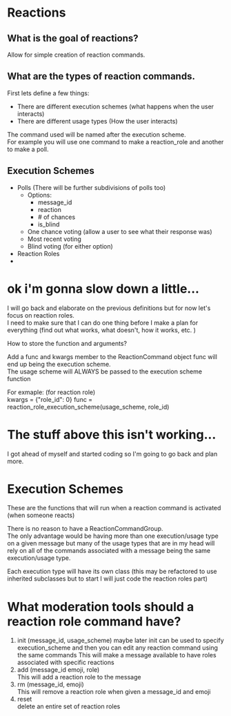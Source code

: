 # Reactions


## What is the goal of reactions?
Allow for simple creation of reaction commands.  

## What are the types of reaction commands.  
First lets define a few things:  
- There are different execution schemes (what happens when the user interacts)
- There are different usage types (How the user interacts)

The command used will be named after the execution scheme.  
For example you will use one command to make a reaction_role and another to make a poll.  

## Execution Schemes
- Polls (There will be further subdivisions of polls too)
  - Options:
    - message_id
    - reaction
    - \# of chances
    - is_blind
  - One chance voting (allow a user to see what their response was)
  - Most recent voting
  - Blind voting (for either option)
- Reaction Roles
- 




# ok i'm gonna slow down a little...
I will go back and elaborate on the previous definitions but for now let's focus on reaction roles.  
I need to make sure that I can do one thing before I make a plan for everything (find out what works, what doesn't, how it works, etc. )


How to store the function and arguments?

Add a func and kwargs member to the ReactionCommand object
func will end up being the execution scheme.  
The usage scheme will ALWAYS be passed to the execution scheme function

For exmaple: (for reaction role)  
kwargs = {"role_id": 0}
func = reaction_role_execution_scheme(usage_scheme, role_id)


# The stuff above this isn't working... 
I got ahead of myself and started coding so I'm going to go back and plan more.  

# Execution Schemes
These are the functions that will run when a reaction command is activated (when someone reacts)

There is no reason to have a ReactionCommandGroup.  
The only advantage would be having more than one execution/usage type on a given message but many of the usage types that are in my head will rely on all of the commands associated with a message being the same execution/usage type.  

Each execution type will have its own class (this may be refactored to use inherited subclasses but to start I will just code the reaction roles part)

# What moderation tools should a reaction role command have?
1. init (message_id, usage_scheme) maybe later init can be used to specify execution_scheme and then you can edit any reaction command using the same commands
This will make a message available to have roles associated with specific reactions
2. add  (message_id emoji, role)  
This will add a reaction role to the message
3. rm  (message_id, emoji)  
This will remove a reaction role when given a message_id and emoji
4. reset  
delete an entire set of reaction roles